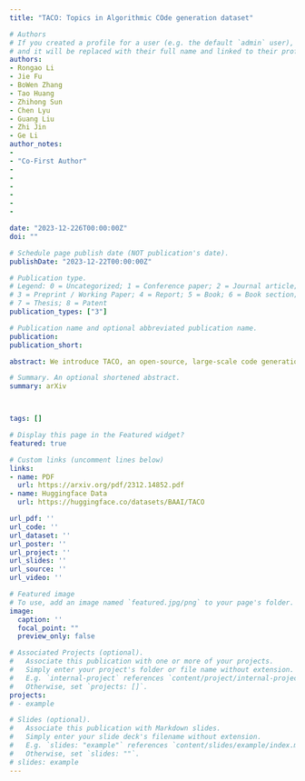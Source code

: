 ```yaml
---
title: "TACO: Topics in Algorithmic COde generation dataset"

# Authors
# If you created a profile for a user (e.g. the default `admin` user), write the username (folder name) here 
# and it will be replaced with their full name and linked to their profile.
authors:
- Rongao Li
- Jie Fu
- BoWen Zhang
- Tao Huang
- Zhihong Sun
- Chen Lyu
- Guang Liu
- Zhi Jin
- Ge Li
author_notes:
-
- "Co-First Author"
-
-
-
-
-
-

date: "2023-12-226T00:00:00Z"
doi: ""

# Schedule page publish date (NOT publication's date).
publishDate: "2023-12-22T00:00:00Z"

# Publication type.
# Legend: 0 = Uncategorized; 1 = Conference paper; 2 = Journal article;
# 3 = Preprint / Working Paper; 4 = Report; 5 = Book; 6 = Book section;
# 7 = Thesis; 8 = Patent
publication_types: ["3"]

# Publication name and optional abbreviated publication name.
publication: 
publication_short: 

abstract: We introduce TACO, an open-source, large-scale code generation dataset, with a focus on the optics of algorithms, designed to provide a more challenging training dataset and evaluation benchmark in the field of code generation models. TACO includes competition-level programming questions that are more challenging, to enhance or evaluate problem understanding and reasoning abilities in real-world programming scenarios. There are 25433 and 1000 coding problems in training and test set, as well as up to 1.55 million diverse solution answers. Moreover, each TACO problem includes several fine-grained labels such as task topics, algorithms, programming skills, and difficulty levels, providing a more precise reference for the training and evaluation of code generation models. The dataset and evaluation scripts are available on Hugging Face Hub (https://huggingface.co/datasets/BAAI/TACO) and Github (https://github.com/FlagOpen/TACO).

# Summary. An optional shortened abstract.
summary: arXiv



tags: []

# Display this page in the Featured widget?
featured: true

# Custom links (uncomment lines below)
links:
- name: PDF
  url: https://arxiv.org/pdf/2312.14852.pdf
- name: Huggingface Data
  url: https://huggingface.co/datasets/BAAI/TACO

url_pdf: ''
url_code: ''
url_dataset: ''
url_poster: ''
url_project: ''
url_slides: ''
url_source: ''
url_video: ''

# Featured image
# To use, add an image named `featured.jpg/png` to your page's folder. 
image:
  caption: ''
  focal_point: ""
  preview_only: false

# Associated Projects (optional).
#   Associate this publication with one or more of your projects.
#   Simply enter your project's folder or file name without extension.
#   E.g. `internal-project` references `content/project/internal-project/index.md`.
#   Otherwise, set `projects: []`.
projects:
# - example

# Slides (optional).
#   Associate this publication with Markdown slides.
#   Simply enter your slide deck's filename without extension.
#   E.g. `slides: "example"` references `content/slides/example/index.md`.
#   Otherwise, set `slides: ""`.
# slides: example
---
```



<!-- {{% callout note %}}
Create your slides in Markdown - click the *Slides* button to check out the example.
{{% /callout %}} -->

<!-- Supplementary notes can be added here, including [code, math, and images](https://wowchemy.com/docs/writing-markdown-latex/). -->
